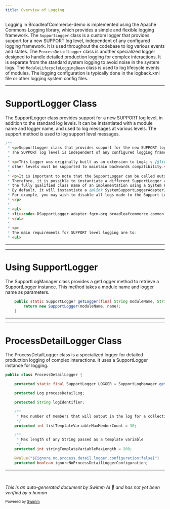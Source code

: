 ```yaml
---
title: Overview of Logging
---
```

Logging in BroadleafCommerce-demo is implemented using the Apache Commons Logging library, which provides a simple and flexible logging framework. The `SupportLogger` class is a custom logger that provides support for a new SUPPORT log level, independent of any configured logging framework. It is used throughout the codebase to log various events and states. The `ProcessDetailLogger` class is another specialized logger designed to handle detailed production logging for complex interactions. It is separate from the standard system logging to avoid noise in the system logs. The `ModuleLifecycleLoggingBean` class is used to log lifecycle events of modules. The logging configuration is typically done in the logback.xml file or other logging system config files.

<SwmSnippet path="/common/src/main/java/org/broadleafcommerce/common/logging/SupportLogger.java" line="24">

---

# SupportLogger Class

The SupportLogger class provides support for a new SUPPORT log level, in addition to the standard log levels. It can be instantiated with a module name and logger name, and used to log messages at various levels. The support method is used to log support level messages.

```java
/**
 * <p>SupportLogger class that provides support for the new SUPPORT log level type.
 * The SUPPORT log level is independent of any configured logging framework and should be able to be configured independently.</p>
 *
 * <p>This Logger was originally built as an extension to Log4j's {@link org.apache.log4j.Logger}. As a result,
 * other levels must be supported to maintain backwards compatibility.</p>
 *
 * <p>It is important to note that the SupportLogger can be called outside a Spring Context.
 * Therefore, it is possible to instantiate a different SupportLogger adapter using
 * the fully qualified class name of an implementation using a System Property.
 * By default, it will instantiate a {@link SystemSupportLoggerAdapter} if none is specified.
 * For example, you may wish to disable all logs made to the Support Logger by setting the following System Property:
 * </p>
 *
 * <ul>
 * <li><code>-DSupportLogger.adapter.fqcn=org.broadleafcommerce.common.logging.DisableSupportLoggerAdapter</code></li>
 * </ul>
 *
 * <p>
 * The main requirements for SUPPORT level logging are to:
 * <ul>
```

---

</SwmSnippet>

<SwmSnippet path="/common/src/main/java/org/broadleafcommerce/common/logging/SupportLogManager.java" line="38">

---

# Using SupportLogger

The SupportLogManager class provides a getLogger method to retrieve a SupportLogger instance. This method takes a module name and logger name as parameters.

```java
    public static SupportLogger getLogger(final String moduleName, String name) {
        return new SupportLogger(moduleName, name);
    }
```

---

</SwmSnippet>

<SwmSnippet path="/common/src/main/java/org/broadleafcommerce/common/logging/ProcessDetailLogger.java" line="71">

---

# ProcessDetailLogger Class

The ProcessDetailLogger class is a specialized logger for detailed production logging of complex interactions. It uses a SupportLogger instance for logging.

```java
public class ProcessDetailLogger {

    protected static final SupportLogger LOGGER = SupportLogManager.getLogger("ProcessLogging", ProcessDetailLogger.class);

    protected Log processDetailLog;

    protected String logIdentifier;

    /**
     * Max number of members that will output in the log for a collection or array member passed as a template variable
     */
    protected int listTemplateVariableMaxMemberCount = 30;

    /**
     * Max length of any String passed as a template variable
     */
    protected int stringTemplateVariableMaxLength = 200;

    @Value("${ignore.no.process.detail.logger.configuration:false}")
    protected boolean ignoreNoProcessDetailLoggerConfiguration;

```

---

</SwmSnippet>

&nbsp;

*This is an auto-generated document by Swimm AI 🌊 and has not yet been verified by a human*

<SwmMeta version="3.0.0" repo-id="Z2l0aHViJTNBJTNBQnJvYWRsZWFmQ29tbWVyY2UtZGVtbyUzQSUzQWdpbGFkbmF2b3Q=" repo-name="BroadleafCommerce-demo" doc-type="overview"><sup>Powered by [Swimm](/)</sup></SwmMeta>
